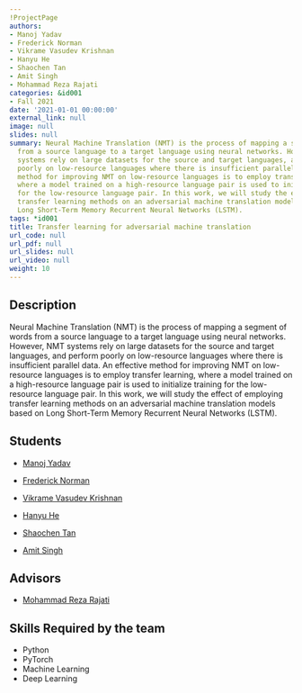 ```yaml
---
!ProjectPage
authors:
- Manoj Yadav
- Frederick Norman
- Vikrame Vasudev Krishnan
- Hanyu He
- Shaochen Tan
- Amit Singh
- Mohammad Reza Rajati
categories: &id001
- Fall 2021
date: '2021-01-01 00:00:00'
external_link: null
image: null
slides: null
summary: Neural Machine Translation (NMT) is the process of mapping a segment of words
  from a source language to a target language using neural networks. However, NMT
  systems rely on large datasets for the source and target languages, and perform
  poorly on low-resource languages where there is insufficient parallel data. An effective
  method for improving NMT on low-resource languages is to employ transfer learning,
  where a model trained on a high-resource language pair is used to initialize training
  for the low-resource language pair. In this work, we will study the effect of employing
  transfer learning methods on an adversarial machine translation models based on
  Long Short-Term Memory Recurrent Neural Networks (LSTM).
tags: *id001
title: Transfer learning for adversarial machine translation
url_code: null
url_pdf: null
url_slides: null
url_video: null
weight: 10
---
```

## Description

Neural Machine Translation (NMT) is the process of mapping a segment of words from a source language to a target language using neural networks. However, NMT systems rely on large datasets for the source and target languages, and perform poorly on low-resource languages where there is insufficient parallel data. An effective method for improving NMT on low-resource languages is to employ transfer learning, where a model trained on a high-resource language pair is used to initialize training for the low-resource language pair. In this work, we will study the effect of employing transfer learning methods on an adversarial machine translation models based on Long Short-Term Memory Recurrent Neural Networks (LSTM).





## Students

* [Manoj Yadav](../../../author/manoj-yadav)

* [Frederick Norman](../../../author/frederick-norman)

* [Vikrame Vasudev Krishnan](../../../author/vikrame-vasudev-krishnan)

* [Hanyu He](../../../author/hanyu-he)

* [Shaochen Tan](../../../author/shaochen-tan)

* [Amit Singh](../../../author/amit-singh)

## Advisors

* [Mohammad Reza Rajati](../../../author/mohammad-reza-rajati)

## Skills Required by the team


* Python
* PyTorch
* Machine Learning
* Deep Learning